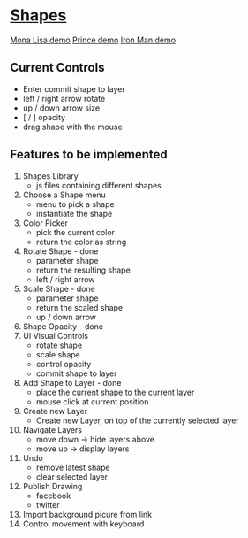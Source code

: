 # [Shapes](https://teamgodfather.github.io/Paint-With-Shapes/)

[Mona Lisa demo](https://youtu.be/k3h-ivpfPS0?t=9s)
[Prince demo](https://www.youtube.com/watch?v=JPPB51vI1XE)
[Iron Man demo](https://www.youtube.com/watch?v=AkHjRe1ZRKQ)

## Current Controls
  - Enter commit shape to layer
  - left / right arrow rotate
  - up / down arrow size
  - [ / ] opacity
  - drag shape with the mouse

## Features to be implemented

1. Shapes Library
    - js files containing different shapes
2. Choose a Shape menu
    - menu to pick a shape
    - instantiate the shape
3. Color Picker
    - pick the current color
    - return the color as string
4. Rotate Shape - done
    - parameter shape 
    - return the resulting shape
    - left / right arrow
5. Scale Shape - done
    - parameter shape
    - return the scaled shape
    - up / down arrow
5. Shape Opacity - done
6. UI Visual Controls
    - rotate shape
    - scale shape 
    - control opacity
    - commit shape to layer
6. Add Shape to Layer - done
    - place the current shape to the current layer
    - mouse click at current position
6. Create new Layer
    - Create new Layer, on top of the currently selected layer
7. Navigate Layers
    - move down -> hide layers above
    - move up -> display layers
8. Undo 
   - remove latest shape
   - clear selected layer
8. Publish Drawing
   - facebook
   - twitter
9. Import background picure from link
10. Control movement with keyboard